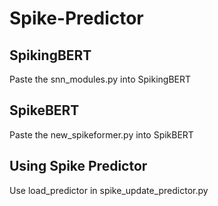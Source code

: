 # Spike-Predictor

## SpikingBERT
Paste the snn_modules.py into SpikingBERT

## SpikeBERT
Paste the new_spikeformer.py into SpikBERT

## Using Spike Predictor
Use load_predictor in spike_update_predictor.py
